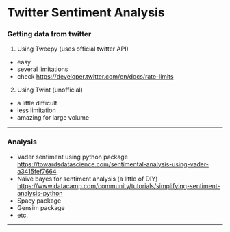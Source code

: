# Twitter Sentiment Analysis

### Getting data from twitter
1. Using Tweepy (uses official twitter API)
- easy
- several limitations
- check https://developer.twitter.com/en/docs/rate-limits

2. Using Twint (unofficial)
- a little difficult
- less limitation
- amazing for large volume


_________________________________


### Analysis
- Vader sentiment using python package https://towardsdatascience.com/sentimental-analysis-using-vader-a3415fef7664
- Naive bayes for sentiment analysis (a little of DIY) https://www.datacamp.com/community/tutorials/simplifying-sentiment-analysis-python
- Spacy package
- Gensim package
- etc.

_________________________________
